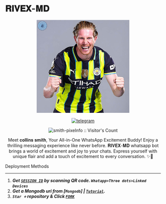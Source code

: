 # 𝐑𝐈𝐕𝐄𝐗-𝐌𝐃
<p align="center">
  <a href="https://youtube.com/c/SuhailTechInfo">
    <img alt="Suhail docs" height="300" src="./lib/images (12).jpeg"  old_src= "https://telegra.ph/file/3a71e89ed186e4b75352e.jpg">
  </a>
</p>
  
   
<p align="center">

  <a aria-label="WHATSAPP ME" href="https://wa.me/+254752588323" target="_blank">
    <img alt="telegram" src="https://img.shields.io/badge/Join Group-25D366?style=for-the-badge&logo=telegram&logoColor=white" />
  </a>
 




 <p align="center"><img src="https://profile-counter.glitch.me/{RIVEX-MD}/count.svg" alt="smith-pixeInfo :: Visitor's Count" old_src="https://profile-counter.glitch.me/{smith-pixeInfo}/count.svg" /></p>


  <p align="center"> Meet 𝐜𝐨𝐥𝐥𝐢𝐧𝐬 𝐬𝐦𝐢𝐭𝐡, Your All-in-One WhatsApp Excitement Buddy! Enjoy a thrilling messaging experience like never before. 𝐑𝐈𝐕𝐄𝐗-𝐌𝐃 whatsapp bot brings a world of excitement and joy to your chats. Express yourself with unique flair and add a touch of excitement to every conversation. ✨🤖 </p
  
  
 

 
## Deployment Methods
---
1. ***Get [`SESSION ID`](https://suhail-md-vtsf.onrender.com/)  by scanning QR code. `Whatapp>Three dots>Linked Devices`***
2.  ***Get a Mongodb uri from [`Mongodb`] | [`Tutorial`](https://youtu.be/4YEUtGlqkl4).***
3.  ***`Star ⭐` repository & Click [`FORK`](https://github.com/smith-pixe/RIVEX-MD/fork)***
   
